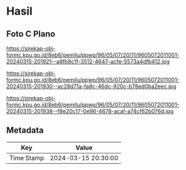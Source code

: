 # Hasil

## Foto C Plano

https://sirekap-obj-formc.kpu.go.id/8eb6/pemilu/ppwp/96/05/07/20/11/9605072011001-20240315-201921--a6fb8c1f-3512-4647-acfe-5573a4dfb412.jpg

https://sirekap-obj-formc.kpu.go.id/8eb6/pemilu/ppwp/96/05/07/20/11/9605072011001-20240315-201930--ac28d71a-fa8c-46dc-920c-b78ed0ba2eec.jpg

https://sirekap-obj-formc.kpu.go.id/8eb6/pemilu/ppwp/96/05/07/20/11/9605072011001-20240315-201938--f8e20c17-0e96-4678-acaf-a74cf62b076d.jpg


## Metadata

| Key        | Value               |
| ---------- | ------------------- |
| Time Stamp | 2024-03-15 20:30:00 |



